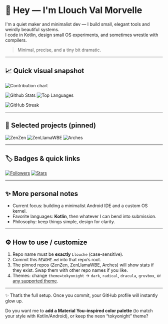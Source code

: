 # 👋 Hey — I'm Llouch Val Morvelle
I'm a quiet maker and minimalist dev — I build small, elegant tools and weirdly beautiful systems.  
I code in Kotlin, design small OS experiments, and sometimes wrestle with compilers.  
> Minimal, precise, and a tiny bit dramatic.

---

## 📈 Quick visual snapshot

<!-- Contribution heatmap -->
![Contribution chart](https://ghchart.rshah.org/Llouche)

<!-- GitHub stats -->
<p align="left">
  <img alt="Github Stats" src="https://github-readme-stats.vercel.app/api?username=Llouche&show_icons=true&count_private=true&theme=tokyonight" />
  <img alt="Top Languages" src="https://github-readme-stats.vercel.app/api/top-langs/?username=Llouche&layout=compact&theme=tokyonight" />
</p>

<!-- Streak / Activity -->
![GitHub Streak](https://github-readme-streak-stats.herokuapp.com/?user=Llouche&theme=tokyonight)

---

## 🔭 Selected projects (pinned)
<p>
  <!-- Replace repo names with your important repos -->
  <img alt="ZenZen" src="https://github-readme-stats.vercel.app/api/pin/?username=Llouche&repo=ZenZen&theme=tokyonight" />
  <img alt="ZenLlamaWBE" src="https://github-readme-stats.vercel.app/api/pin/?username=Llouche&repo=ZenLlamaWBE&theme=tokyonight" />
  <img alt="Arches" src="https://github-readme-stats.vercel.app/api/pin/?username=Llouche&repo=Arches&theme=tokyonight" />
</p>

---

## 🏷️ Badges & quick links
[![Followers](https://img.shields.io/github/followers/Llouche?label=Follow&style=social)](https://github.com/Llouche)
[![Stars](https://img.shields.io/github/stars/Llouche?style=social)](https://github.com/Llouche?tab=repositories)

---

## ✨ More personal notes
- Current focus: building a minimalist Android IDE and a custom OS kernel.  
- Favorite languages: **Kotlin**, then whatever I can bend into submission.  
- Philosophy: keep things simple, design for clarity.

---

## ⚙️ How to use / customize
1. Repo name must be **exactly** `Llouche` (case-sensitive).  
2. Commit this `README.md` into that repo’s root.  
3. The pinned repos (ZenZen, ZenLlamaWBE, Arches) will show stats if they exist. Swap them with other repo names if you like.  
4. Themes: change `theme=tokyonight` → `dark`, `radical`, `dracula`, `gruvbox`, or [any supported theme](https://github.com/anuraghazra/github-readme-stats/blob/master/themes/README.md).  

---

✨ That’s the full setup. Once you commit, your GitHub profile will instantly glow up.  

Do you want me to **add a Material You–inspired color palette** (to match your style with Kotlin/Android), or keep the neon “tokyonight” theme?
